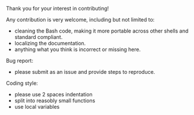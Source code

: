 
Thank you for your interest in contributing!

Any contribution is very welcome, including but not limited to:
* cleaning the Bash code, making it more portable across other shells and standard compliant.
* localizing the documentation.
* anything what you think is incorrect or missing here.

Bug report:
* please submit as an issue and provide steps to reproduce.

Coding style:
* please use 2 spaces indentation
* split into reasobly small functions
* use local variables